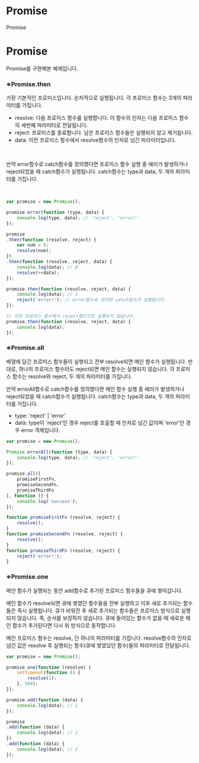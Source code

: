 # Promise
Promise

Promise
=
Promise를 구현해본 예제입니다.

### ※Promise.then

가장 기본적인 프로미스입니다. 순차적으로 실행됩니다.
각 프로미스 함수는 3개의 파라미터를 가집니다.
- resolve: 다음 프로미스 함수를 실행합니다. 이 함수의 인자는 다음 프로미스 함수의 세번째 파라미터로 전달됩니다.
- reject: 프로미스를 종료합니다. 남은 프로미스 함수들은 실행되지 않고 제거됩니다.
- data: 이전 프로미스 함수에서 resolve함수의 인자로 넘긴 파라미터입니다.  

<br/>

만약 error함수로 catch함수를 정의했다면 
프로미스 함수 실행 중 에러가 발생하거나 reject되었을 때 catch함수가 실행됩니다. 
catch함수는 type과 data, 두 개의 파라미터를 가집니다.  

<br/>

```javascript
var promise = new Promise();

promise.error(function (type, data) {
	console.log(type, data); // 'reject', 'error!'
});

promise
.then(function (resolve, reject) {
	var num = 0;
	resolve(num); 
})
.then(function (resolve, reject, data) {
	console.log(data); // 0
	resolve(++data);
});

promise.then(function (resolve, reject, data) {
	console.log(data); // 1
	reject('error!'); // error함수로 정의한 catch함수가 실행됩니다.
});

// 이전 프로미스 함수에서 reject했으므로 실행되지 않습니다.
promise.then(function (resolve, reject, data) { 
	console.log(data);
});
```


### ※Promise.all
배열에 담긴 프로미스 함수들이 실행되고 전부 resolve되면 메인 함수가 실행됩니다.
반대로, 하나의 프로미스 함수라도 reject되면 메인 함수는 실행되지 않습니다.
각 프로미스 함수는 resolve와 reject, 두 개의 파라미터를 가집니다.

만약 errorAll함수로 catch함수를 정의했다면 
메인 함수 실행 중 에러가 발생하거나 reject되었을 때 catch함수가 실행됩니다. 
catch함수는 type과 data, 두 개의 파라미터를 가집니다.

- type: 'reject' | 'error'
- data: type이 'reject'인 경우 reject를 호출할 때 인자로 넘긴 값이며 'error'인 경우 error 객체입니다. 

```javascript
var promise = new Promise();

Promise.errorAll(function (type, data) {
	console.log(type, data); // 'reject', 'error!'
});

promise.all([
	promiseFirstFn,
	promiseSecondFn,
	promiseThirdFn
], function () {
	console.log('success');
});

function promiseFirstFn (resolve, reject) {
	resolve();
}
function promiseSecondFn (resolve, reject) {
	resolve();
}
function promiseThirdFn (resolve, reject) {
	reject('error!');
}
```


### ※Promise.one
메인 함수가 실행되는 동안 add함수로 추가된 프로미스 함수들을 큐에 쌓아갑니다.

메인 함수가 resolve되면 큐에 쌓였던 함수들을 전부 실행하고 이후 새로 추가되는 함수들은 즉시 실행됩니다.
큐가 비워진 후 새로 추가되는 함수들은 프로미스 방식으로 실행되지 않습니다. 즉, 순서를 보장하지 않습니다.
큐에 들어있는 함수가 없을 때 새로운 메인 함수가 추가된다면 다시 위 방식으로 동작합니다.

메인 프로미스 함수는 resolve, 단 하나의 파라미터를 가집니다.
resolve함수의 인자로 넘긴 값은 resolve 후 실행되는 함수(큐에 쌓였있던 함수)들의 파라미터로 전달됩니다.
 
```javascript
var promise = new Promise();

promise.one(function (resolve) {
	setTimeout(function () {
		resolve(1);
	}, 500);
});

promise.add(function (data) {
	console.log(data); // 1
});

promise
.add(function (data) {
	console.log(data); // 1
})
.add(function (data) {
	console.log(data); // 1
});
```
